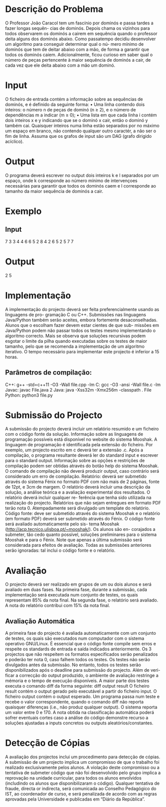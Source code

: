 # Descrição do Problema
O Professor João Caracol tem um fascínio por dominós e passa tardes a fazer longas sequên-
cias de dominós. Depois chama os vizinhos para todos observarem os dominós a cairem em
sequência quando o professor deita alguns dos dominós abaixo.
Como passatempo decidiu desenvolver um algoritmo para conseguir determinar qual o nú-
mero mínimo de dominós que tem de deitar abaixo com a mão, de forma a garantir que todos os
dominós caiem. Adicionalmente, ficou curioso em saber qual o número de peças pertencente à
maior sequência de dominós a cair, de cada vez que ele deita abaixo com a mão um dominó.

# Input
O ficheiro de entrada contém a informação sobre as sequências de dominós, e é definido da
seguinte forma:
• Uma linha contendo dois inteiros: o número n de peças de dominó (n ≥ 2), e o número
de dependências m a indicar (m ≥ 0);
• Uma lista em que cada linha i contém dois inteiros x e y indicando que se o dominó x cair,
então o dominó y também cai.
Quaisquer inteiros numa linha estão separados por no máximo um espaço em branco, não
contendo qualquer outro caractér, a não ser o fim de linha.
Assuma que os grafos de input são um DAG (grafo dirigido acíclico).

# Output
O programa deverá escrever no output dois inteiros k e l separados por um espaço, onde k
corresponde ao número mínimo de intervençoes necessárias para garantir que todos os dominós
caem e l corresponde ao tamanho da maior sequência de dominós a cair.

# Exemplo

## Input
7
3
3
4
4
6
6
5
2
8
4
2
6
5
2
5
7
7

# Output
2 5

# Implementação
A implementação do projecto deverá ser feita preferencialmente usando as linguagens de pro-
gramação C ou C++. Submissões nas linguagens Java/Python também serão aceites, embora
fortemente desaconselhadas. Alunos que o escolham fazer devem estar cientes de que sub-
missões em Java/Python podem não passar todos os testes mesmo implementando o algoritmo
correcto. Mais se observa que soluções recursivas podem esgotar o limite da pilha quando
executadas sobre os testes de maior tamanho, pelo que se recomenda a implementação de um
algoritmo iterativo.
O tempo necessário para implementar este projecto é inferior a 15 horas.

## Parâmetros de compilação:
C++: g++ -std=c++11 -O3 -Wall file.cpp -lm
C: gcc -O3 -ansi -Wall file.c -lm
Javac: javac File.java
2
Java: java -Xss32m -Xmx256m -classpath . File
Python: python3 file.py

# Submissão do Projecto
A submissão do projecto deverá incluir um relatório resumido e um ficheiro com o código
fonte da solução. Informação sobre as linguagens de programação possíveis está disponível
no website do sistema Mooshak. A linguagem de programação é identificada pela extensão do
ficheiro. Por exemplo, um projecto escrito em c deverá ter a extensão .c. Após a compilação,
o programa resultante deverá ler do standard input e escrever para o standard output.
Informação sobre as opções e restrições de compilação podem ser obtidas através do botão help
do sistema Mooshak. O comando de compilação não deverá produzir output, caso contrário
será considerado um erro de compilação.
Relatório: deverá ser submetido através do sistema Fénix no formato PDF com não mais de 2
páginas, fonte de 12pt, e 3cm de margem. O relatório deverá incluir uma descrição da solução, a
análise teórica e a avaliação experimental dos resultados. O relatório deverá incluir qualquer re-
ferência que tenha sido utilizada na realização do projecto. Relatórios que não sejam entregues
em formato PDF terão nota 0. Atempadamente será divulgado um template do relatório.
Código fonte: deve ser submetido através do sistema Mooshak e o relatório (em formato PDF)
deverá ser submetido através do Fénix. O código fonte será avaliado automaticamente pelo sis-
tema Mooshak (http://acp.tecnico.ulisboa.pt/~mooshak/). Os alunos são en-
corajados a submeter, tão cedo quanto possível, soluções preliminares para o sistema Mooshak
e para o Fénix. Note que apenas a última submissão será considerada para efeitos de avaliação.
Todas as submissões anteriores serão ignoradas: tal inclui o código fonte e o relatório.

# Avaliação
O projecto deverá ser realizado em grupos de um ou dois alunos e será avaliado em duas fases.
Na primeira fase, durante a submissão, cada implementação será executada num conjunto de
testes, os quais representam 85% da nota final. Na segunda fase, o relatório será avaliado. A
nota do relatório contribui com 15% da nota final.

## Avaliação Automática
A primeira fase do projecto é avaliada automaticamente com um conjunto de testes, os quais são
executados num computador com o sistema operativo GNU/Linux. É essencial que o código
fonte compile sem erros e respeite os standards de entrada e saída indicados anteriormente. Os
3
projectos que não respeitem os formatos especificados serão penalizados e poderão ter nota 0,
caso falhem todos os testes. Os testes não serão divulgados antes da submissão. No entanto,
todos os testes serão disponibilizados após o deadline para submissão do projecto. Além de veri-
ficar a correcção do output produzido, o ambiente de avaliação restringe a mémoria e o tempo
de execução disponíveis. A maior parte dos testes executa o comando diff da forma seguinte:
diff output result
O ficheiro result contém o output gerado pelo executável a partir do ficheiro input. O
ficheiro output contém o output esperado. Um programa passa num teste e recebe o valor
correspondente, quando o comando diff não reporta quaisquer diferenças (i.e., não produz
qualquer output). O sistema reporta um valor entre 0 e 170.
A nota obtida na classificação automática poderá sofrer eventuais cortes caso a análise do código
demonstre recurso a soluções ajustadas a inputs concretos ou outputs aleatórios/constantes.

# Detecção de Cópias
A avaliação dos projectos inclui um procedimento para detecção de cópias. A submissão de um
projecto implica um compromisso de que o trabalho foi realizado exclusivamente pelos alunos.
A violação deste compromisso ou a tentativa de submeter código que não foi desenvolvido pelo
grupo implica a reprovação na unidade curricular, para todos os alunos envolvidos (includindo
os alunos que disponibilizaram o código). Qualquer tentativa de fraude, directa or indirecta,
será comunicada ao Conselho Pedagógico do IST, ao coordenador de curso, e será penalizada
de acordo com as regras aprovadas pela Universidade e publicadas em “Diário da República”.
